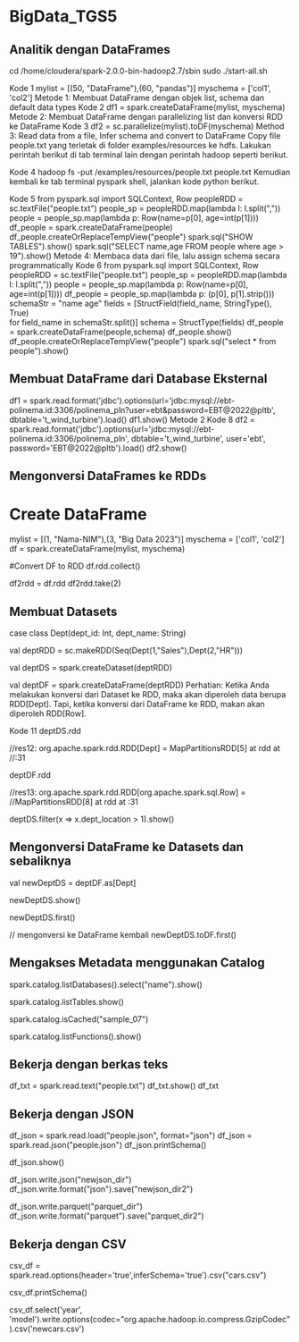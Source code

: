 # BigData_TGS5

## Analitik dengan DataFrames

cd /home/cloudera/spark-2.0.0-bin-hadoop2.7/sbin
sudo ./start-all.sh

Kode 1
mylist = [(50, "DataFrame"),(60, "pandas")]
myschema = ['col1', 'col2']
Metode 1: Membuat DataFrame dengan objek list, schema dan default data types
Kode 2
df1 = spark.createDataFrame(mylist, myschema)
Metode 2: Membuat DataFrame dengan parallelizing list dan konversi RDD ke DataFrame
Kode 3
df2 = sc.parallelize(mylist).toDF(myschema)
Method 3: Read data from a file, Infer schema and convert to DataFrame
Copy file people.txt yang terletak di folder examples/resources ke hdfs. Lakukan perintah berikut di tab terminal lain dengan perintah hadoop seperti berikut.

Kode 4
hadoop fs -put /examples/resources/people.txt people.txt 
Kemudian kembali ke tab terminal pyspark shell, jalankan kode python berikut.

Kode 5
from pyspark.sql import SQLContext, Row
peopleRDD = sc.textFile("people.txt")
people_sp = peopleRDD.map(lambda l: l.split(","))
people = people_sp.map(lambda p: Row(name=p[0], age=int(p[1])))
df_people = spark.createDataFrame(people)
df_people.createOrReplaceTempView("people")
spark.sql("SHOW TABLES").show()
spark.sql("SELECT name,age FROM people where age > 19").show() 
Metode 4: Membaca data dari file, lalu assign schema secara programmatically
Kode 6
from pyspark.sql import SQLContext, Row
peopleRDD = sc.textFile("people.txt")
people_sp = peopleRDD.map(lambda l: l.split(","))
people = people_sp.map(lambda p: Row(name=p[0], age=int(p[1])))
df_people = people_sp.map(lambda p: (p[0], p[1].strip()))
schemaStr = "name age"
fields = [StructField(field_name, StringType(), True) \
for field_name in schemaStr.split()]
schema = StructType(fields)
df_people = spark.createDataFrame(people,schema)
df_people.show()
df_people.createOrReplaceTempView("people")
spark.sql("select * from people").show() 

## Membuat DataFrame dari Database Eksternal
df1 = spark.read.format('jdbc').options(url='jdbc:mysql://ebt-polinema.id:3306/polinema_pln?user=ebt&password=EBT@2022@pltb', dbtable='t_wind_turbine').load()
df1.show()
Metode 2
Kode 8
df2 = spark.read.format('jdbc').options(url='jdbc:mysql://ebt-polinema.id:3306/polinema_pln', dbtable='t_wind_turbine', user='ebt', password='EBT@2022@pltb').load()
df2.show()

## Mengonversi DataFrames ke RDDs
# Create DataFrame
mylist = [(1, "Nama-NIM"),(3, "Big Data 2023")]
myschema = ['col1', 'col2']
df = spark.createDataFrame(mylist, myschema)

#Convert DF to RDD
df.rdd.collect()

df2rdd = df.rdd
df2rdd.take(2)

## Membuat Datasets
case class Dept(dept_id: Int, dept_name: String)

val deptRDD = sc.makeRDD(Seq(Dept(1,"Sales"),Dept(2,"HR")))

val deptDS = spark.createDataset(deptRDD)

val deptDF = spark.createDataFrame(deptRDD)
Perhatian: Ketika Anda melakukan konversi dari Dataset ke RDD, maka akan diperoleh data berupa RDD[Dept]. Tapi, ketika konversi dari DataFrame ke RDD, makan akan diperoleh RDD[Row].

Kode 11
deptDS.rdd

//res12: org.apache.spark.rdd.RDD[Dept] = MapPartitionsRDD[5] at rdd at 
//<console>:31

deptDF.rdd

//res13: org.apache.spark.rdd.RDD[org.apache.spark.sql.Row] = //MapPartitionsRDD[8] at rdd at <console>:31

deptDS.filter(x => x.dept_location > 1).show()
  
## Mengonversi DataFrame ke Datasets dan sebaliknya
val newDeptDS = deptDF.as[Dept]

newDeptDS.show()

newDeptDS.first()

// mengonversi ke DataFrame kembali
newDeptDS.toDF.first()
  
## Mengakses Metadata menggunakan Catalog
spark.catalog.listDatabases().select("name").show()

spark.catalog.listTables.show()

spark.catalog.isCached("sample_07")

spark.catalog.listFunctions().show()
  
## Bekerja dengan berkas teks
df_txt = spark.read.text("people.txt")
df_txt.show()
df_txt
  
## Bekerja dengan JSON
df_json = spark.read.load("people.json", format="json")
df_json = spark.read.json("people.json")
df_json.printSchema()

df_json.show()
  
df_json.write.json("newjson_dir")
df_json.write.format("json").save("newjson_dir2")
  
df_json.write.parquet("parquet_dir")
df_json.write.format("parquet").save("parquet_dir2")
  
## Bekerja dengan CSV
csv_df = spark.read.options(header='true',inferSchema='true').csv("cars.csv")

csv_df.printSchema()

csv_df.select('year', 'model').write.options(codec="org.apache.hadoop.io.compress.GzipCodec").csv('newcars.csv')
  
